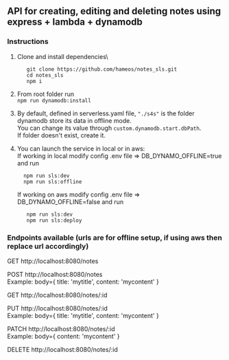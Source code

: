 ## API for creating, editing and deleting notes using express + lambda + dynamodb

### Instructions

1. Clone and install dependencies\
   ``` 
      git clone https://github.com/hameos/notes_sls.git
      cd notes_sls
      npm i
   ```

2. From root folder run\
     `npm run dynamodb:install`

3. By default, defined in serverless.yaml file, `"./s4s"` is the folder dynamodb store its data in offline mode.\
   You can change its value through `custom.dynamodb.start.dbPath`.\
   If folder doesn't exist, create it.

4. You can launch the service in local or in aws:\
   If working in local modify config .env file => DB_DYNAMO_OFFLINE=true and run
    ``` 
      npm run sls:dev
      npm run sls:offline
   ```
   If working on aws modify config .env file => DB_DYNAMO_OFFLINE=false and run
   ```
      npm run sls:dev
      npm run sls:deploy
   ```

### Endpoints available (urls are for offline setup, if using aws then replace url accordingly)

GET http://localhost:8080/notes

POST http://localhost:8080/notes \
Example: body={ title: 'mytitle', content: 'mycontent' }

GET http://localhost:8080/notes/:id

PUT http://localhost:8080/notes/:id \
Example: body={ title: 'mytitle', content: 'mycontent' }

PATCH http://localhost:8080/notes/:id \
Example: body={ content: 'mycontent' }

DELETE http://localhost:8080/notes/:id

